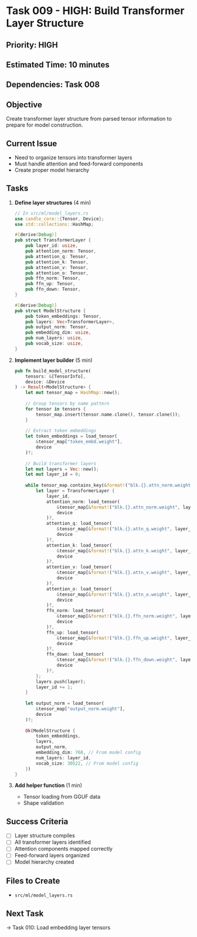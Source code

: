 # Task 009 - HIGH: Build Transformer Layer Structure

## Priority: HIGH
## Estimated Time: 10 minutes
## Dependencies: Task 008

## Objective
Create transformer layer structure from parsed tensor information to prepare for model construction.

## Current Issue
- Need to organize tensors into transformer layers
- Must handle attention and feed-forward components
- Create proper model hierarchy

## Tasks
1. **Define layer structures** (4 min)
   ```rust
   // In src/ml/model_layers.rs
   use candle_core::{Tensor, Device};
   use std::collections::HashMap;
   
   #[derive(Debug)]
   pub struct TransformerLayer {
       pub layer_id: usize,
       pub attention_norm: Tensor,
       pub attention_q: Tensor,
       pub attention_k: Tensor,
       pub attention_v: Tensor,
       pub attention_o: Tensor,
       pub ffn_norm: Tensor,
       pub ffn_up: Tensor,
       pub ffn_down: Tensor,
   }
   
   #[derive(Debug)]
   pub struct ModelStructure {
       pub token_embeddings: Tensor,
       pub layers: Vec<TransformerLayer>,
       pub output_norm: Tensor,
       pub embedding_dim: usize,
       pub num_layers: usize,
       pub vocab_size: usize,
   }
   ```

2. **Implement layer builder** (5 min)
   ```rust
   pub fn build_model_structure(
       tensors: &[TensorInfo], 
       device: &Device
   ) -> Result<ModelStructure> {
       let mut tensor_map = HashMap::new();
       
       // Group tensors by name pattern
       for tensor in tensors {
           tensor_map.insert(tensor.name.clone(), tensor.clone());
       }
       
       // Extract token embeddings
       let token_embeddings = load_tensor(
           &tensor_map["token_embd.weight"], 
           device
       )?;
       
       // Build transformer layers
       let mut layers = Vec::new();
       let mut layer_id = 0;
       
       while tensor_map.contains_key(&format!("blk.{}.attn_norm.weight", layer_id)) {
           let layer = TransformerLayer {
               layer_id,
               attention_norm: load_tensor(
                   &tensor_map[&format!("blk.{}.attn_norm.weight", layer_id)],
                   device
               )?,
               attention_q: load_tensor(
                   &tensor_map[&format!("blk.{}.attn_q.weight", layer_id)],
                   device
               )?,
               attention_k: load_tensor(
                   &tensor_map[&format!("blk.{}.attn_k.weight", layer_id)],
                   device
               )?,
               attention_v: load_tensor(
                   &tensor_map[&format!("blk.{}.attn_v.weight", layer_id)],
                   device
               )?,
               attention_o: load_tensor(
                   &tensor_map[&format!("blk.{}.attn_o.weight", layer_id)],
                   device
               )?,
               ffn_norm: load_tensor(
                   &tensor_map[&format!("blk.{}.ffn_norm.weight", layer_id)],
                   device
               )?,
               ffn_up: load_tensor(
                   &tensor_map[&format!("blk.{}.ffn_up.weight", layer_id)],
                   device
               )?,
               ffn_down: load_tensor(
                   &tensor_map[&format!("blk.{}.ffn_down.weight", layer_id)],
                   device
               )?,
           };
           layers.push(layer);
           layer_id += 1;
       }
       
       let output_norm = load_tensor(
           &tensor_map["output_norm.weight"],
           device
       )?;
       
       Ok(ModelStructure {
           token_embeddings,
           layers,
           output_norm,
           embedding_dim: 768, // From model config
           num_layers: layer_id,
           vocab_size: 30522, // From model config
       })
   }
   ```

3. **Add helper function** (1 min)
   - Tensor loading from GGUF data
   - Shape validation

## Success Criteria
- [ ] Layer structure compiles
- [ ] All transformer layers identified
- [ ] Attention components mapped correctly
- [ ] Feed-forward layers organized
- [ ] Model hierarchy created

## Files to Create
- `src/ml/model_layers.rs`

## Next Task
→ Task 010: Load embedding layer tensors